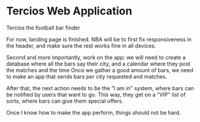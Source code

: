 # Tercios Web Application
 Tercios the football bar finder

For now, landing page is finished. NBA will be to first fix responsiveness in the header, and make sure the rest works fine in all devices.

Second and more importantly, work on the app: we will need to create a database where all the bars say their city, and a calendar where they post the matches and the time
Once we gather a good amount of bars, we need to make an app that sends bars per city requested and matches. 

After that, the next action needs to be the "I am in" system, where bars can be notified by users that want to go. This way, they get on a "VIP" list of sorts, where bars
can give them special offers. 

Once I know how to make the app perform, things should not be hard. 